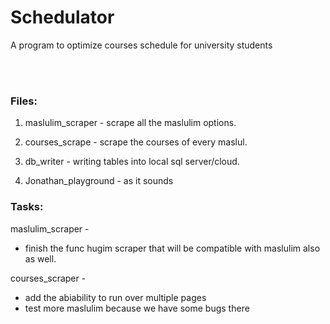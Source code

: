 # Schedulator
 A program to optimize courses schedule for university students
 
 <br />
 <br />
 
### Files:
1. maslulim_scraper - scrape all the maslulim options.
2. courses_scrape - scrape the courses of every maslul.
3. db_writer - writing tables into local sql server/cloud.

3. Jonathan_playground - as it sounds


### Tasks:
maslulim_scraper -
* finish the func hugim scraper that will be compatible with maslulim also as well.

courses_scraper -
* add the abiability to run over multiple pages
* test more maslulim because we have some bugs there